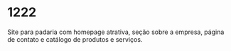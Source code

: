 # 1222
Site para padaria com homepage atrativa, seção sobre a empresa, página de contato e catálogo de produtos e serviços.
